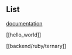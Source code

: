 ## List

[documentation](backend/ruby/documentation.md)

[[hello_world]]

[[backend/ruby/ternary]]

